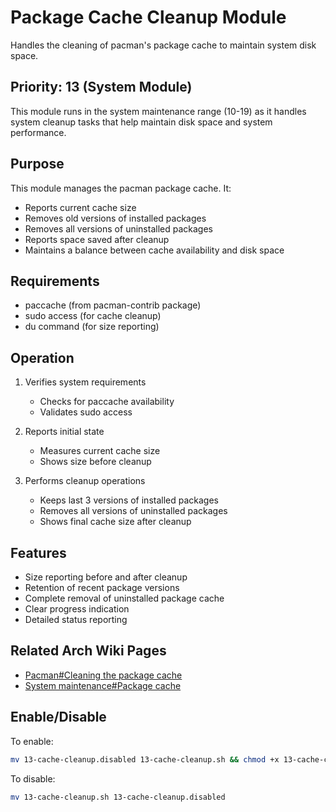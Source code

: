 # Package Cache Cleanup Module

Handles the cleaning of pacman's package cache to maintain system disk space.

## Priority: 13 (System Module)

This module runs in the system maintenance range (10-19) as it handles system cleanup tasks that help maintain disk space and system performance.

## Purpose

This module manages the pacman package cache. It:
- Reports current cache size
- Removes old versions of installed packages
- Removes all versions of uninstalled packages
- Reports space saved after cleanup
- Maintains a balance between cache availability and disk space

## Requirements

- paccache (from pacman-contrib package)
- sudo access (for cache cleanup)
- du command (for size reporting)

## Operation

1. Verifies system requirements
   - Checks for paccache availability
   - Validates sudo access

2. Reports initial state
   - Measures current cache size
   - Shows size before cleanup

3. Performs cleanup operations
   - Keeps last 3 versions of installed packages
   - Removes all versions of uninstalled packages
   - Shows final cache size after cleanup

## Features

- Size reporting before and after cleanup
- Retention of recent package versions
- Complete removal of uninstalled package cache
- Clear progress indication
- Detailed status reporting

## Related Arch Wiki Pages

- [Pacman#Cleaning the package cache](https://wiki.archlinux.org/title/Pacman#Cleaning_the_package_cache)
- [System maintenance#Package cache](https://wiki.archlinux.org/title/System_maintenance#Package_cache)

## Enable/Disable

To enable:
```bash
mv 13-cache-cleanup.disabled 13-cache-cleanup.sh && chmod +x 13-cache-cleanup.sh
```

To disable:
```bash
mv 13-cache-cleanup.sh 13-cache-cleanup.disabled
